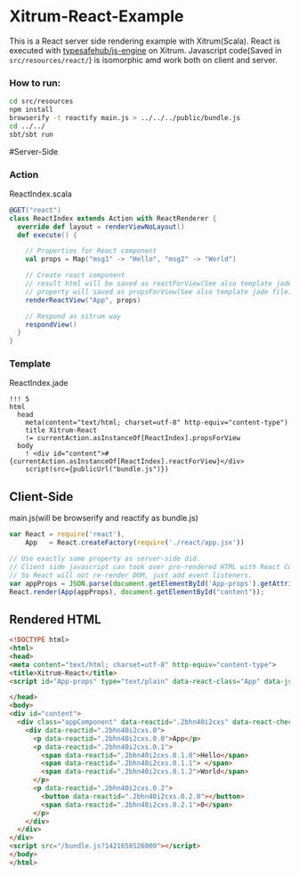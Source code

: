 # Xitrum-React-Example

This is a React server side rendering example with Xitrum(Scala).
React is executed with [typesafehub/js-engine](https://github.com/typesafehub/js-engine) on Xitrum.
Javascript code(Saved in `src/resources/react/`) is isomorphic amd work both on client and server.


### How to run:

```sh
cd src/resources
npm install
browserify -t reactify main.js > ../../../public/bundle.js
cd ../../
sbt/sbt run
```


#Server-Side

### Action

ReactIndex.scala

```scala
@GET("react")
class ReactIndex extends Action with ReactRenderer {
  override def layout = renderViewNoLayout()
  def execute() {

    // Properties for React component
    val props = Map("msg1" -> "Hello", "msg2" -> "World")

    // Create react component
    // result html will be saved as reactForView(See also template jade file)
    // property will saved as propsForView(See also template jade file)
    renderReactView("App", props)

    // Respond as xitrum way
    respondView()
  }
}
```

### Template

ReactIndex.jade

```jade
!!! 5
html
  head
    meta(content="text/html; charset=utf-8" http-equiv="content-type")
    title Xitrum-React
    != currentAction.asInstanceOf[ReactIndex].propsForView
  body
    ! <div id="content">#{currentAction.asInstanceOf[ReactIndex].reactForView}</div>
    script(src={publicUrl("bundle.js")})
```


## Client-Side

main.js(will be browserify and reactify as bundle.js)

```javascript
var React = require('react'),
    App   = React.createFactory(require('./react/app.jsx'))

// Use exactly same property as server-side did.
// Client side javascript can took over pre-rendered HTML with React Component.
// So React will not re-render DOM, just add event listeners.
var appProps = JSON.parse(document.getElementById('App-props').getAttribute('data-json'));
React.render(App(appProps), document.getElementById("content"));
```


## Rendered HTML
```html
<!DOCTYPE html>
<html>
<head>
<meta content="text/html; charset=utf-8" http-equiv="content-type">
<title>Xitrum-React</title>
<script id="App-props" type="text/plain" data-react-class="App" data-json="{&quot;msg1&quot;:&quot;Hello&quot;,&quot;msg2&quot;:&quot;World&quot;}"></script>

</head>
<body>
<div id="content">
  <div class="appComponent" data-reactid=".2bhn40i2cxs" data-react-checksum="67606183">
    <div data-reactid=".2bhn40i2cxs.0">
      <p data-reactid=".2bhn40i2cxs.0.0">App</p>
      <p data-reactid=".2bhn40i2cxs.0.1">
        <span data-reactid=".2bhn40i2cxs.0.1.0">Hello</span>
        <span data-reactid=".2bhn40i2cxs.0.1.1"> </span>
        <span data-reactid=".2bhn40i2cxs.0.1.2">World</span>
      </p>
      <p data-reactid=".2bhn40i2cxs.0.2">
        <button data-reactid=".2bhn40i2cxs.0.2.0"></button>
        <span data-reactid=".2bhn40i2cxs.0.2.1">0</span>
      </p>
    </div>
  </div>
</div>
<script src="/bundle.js?1421658526000"></script>
</body>
</html>
```

